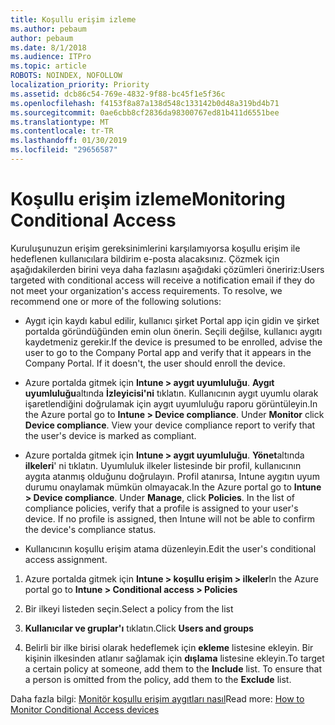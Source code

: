 ```yaml
---
title: Koşullu erişim izleme
ms.author: pebaum
author: pebaum
ms.date: 8/1/2018
ms.audience: ITPro
ms.topic: article
ROBOTS: NOINDEX, NOFOLLOW
localization_priority: Priority
ms.assetid: dcb86c54-769e-4832-9f88-bc45f1e5f36c
ms.openlocfilehash: f4153f8a87a138d548c133142b0d48a319bd4b71
ms.sourcegitcommit: 0ae6cbb8cf2836da98300767ed81b411d6551bee
ms.translationtype: MT
ms.contentlocale: tr-TR
ms.lasthandoff: 01/30/2019
ms.locfileid: "29656587"
---
```

# <a name="monitoring-conditional-access"></a><span data-ttu-id="3104e-102">Koşullu erişim izleme</span><span class="sxs-lookup"><span data-stu-id="3104e-102">Monitoring Conditional Access</span></span>

<span data-ttu-id="3104e-p101">Kuruluşunuzun erişim gereksinimlerini karşılamıyorsa koşullu erişim ile hedeflenen kullanıcılara bildirim e-posta alacaksınız. Çözmek için aşağıdakilerden birini veya daha fazlasını aşağıdaki çözümleri öneririz:</span><span class="sxs-lookup"><span data-stu-id="3104e-p101">Users targeted with conditional access will receive a notification email if they do not meet your organization's access requirements. To resolve, we recommend one or more of the following solutions:</span></span>
  
- <span data-ttu-id="3104e-p102">Aygıt için kaydı kabul edilir, kullanıcı şirket Portal app için gidin ve şirket portalda göründüğünden emin olun önerin. Seçili değilse, kullanıcı aygıtı kaydetmeniz gerekir.</span><span class="sxs-lookup"><span data-stu-id="3104e-p102">If the device is presumed to be enrolled, advise the user to go to the Company Portal app and verify that it appears in the Company Portal. If it doesn't, the user should enroll the device.</span></span>
    
- <span data-ttu-id="3104e-p103">Azure portalda gitmek için **Intune \> aygıt uyumluluğu**. **Aygıt uyumluluğu**altında **İzleyicisi'ni** tıklatın. Kullanıcının aygıt uyumlu olarak işaretlendiğini doğrulamak için aygıt uyumluluğu raporu görüntüleyin.</span><span class="sxs-lookup"><span data-stu-id="3104e-p103">In the Azure portal go to **Intune \> Device compliance**. Under **Monitor** click **Device compliance**. View your device compliance report to verify that the user's device is marked as compliant.</span></span> 
    
- <span data-ttu-id="3104e-p104">Azure portalda gitmek için **Intune \> aygıt uyumluluğu**. **Yönet**altında **ilkeleri**' ni tıklatın. Uyumluluk ilkeler listesinde bir profil, kullanıcının aygıta atanmış olduğunu doğrulayın. Profil atanırsa, Intune aygıtın uyum durumu onaylamak mümkün olmayacak.</span><span class="sxs-lookup"><span data-stu-id="3104e-p104">In the Azure portal go to **Intune \> Device compliance**. Under **Manage**, click **Policies**. In the list of compliance policies, verify that a profile is assigned to your user's device. If no profile is assigned, then Intune will not be able to confirm the device's compliance status.</span></span> 
    
- <span data-ttu-id="3104e-114">Kullanıcının koşullu erişim atama düzenleyin.</span><span class="sxs-lookup"><span data-stu-id="3104e-114">Edit the user's conditional access assignment.</span></span>
    
1. <span data-ttu-id="3104e-115">Azure portalda gitmek için **Intune \> koşullu erişim \> ilkeler**</span><span class="sxs-lookup"><span data-stu-id="3104e-115">In the Azure portal go to **Intune \> Conditional access \> Policies**</span></span>
    
2. <span data-ttu-id="3104e-116">Bir ilkeyi listeden seçin.</span><span class="sxs-lookup"><span data-stu-id="3104e-116">Select a policy from the list</span></span>
    
3. <span data-ttu-id="3104e-117">**Kullanıcılar ve gruplar'ı** tıklatın.</span><span class="sxs-lookup"><span data-stu-id="3104e-117">Click **Users and groups**</span></span>
    
4. <span data-ttu-id="3104e-p105">Belirli bir ilke birisi olarak hedeflemek için **ekleme** listesine ekleyin. Bir kişinin ilkesinden atlanır sağlamak için **dışlama** listesine ekleyin.</span><span class="sxs-lookup"><span data-stu-id="3104e-p105">To target a certain policy at someone, add them to the **Include** list. To ensure that a person is omitted from the policy, add them to the **Exclude** list.</span></span> 
    
<span data-ttu-id="3104e-120">Daha fazla bilgi: [Monitör koşullu erişim aygıtları nasıl](https://docs.microsoft.com/intune/conditional-access-exchange-monitor)</span><span class="sxs-lookup"><span data-stu-id="3104e-120">Read more: [How to Monitor Conditional Access devices](https://docs.microsoft.com/intune/conditional-access-exchange-monitor)</span></span>
  

